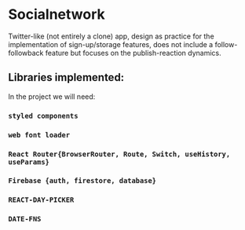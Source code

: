 # Socialnetwork

Twitter-like (not entirely a clone) app, design as practice for the implementation of sign-up/storage features, does not include a follow-followback feature but focuses on the publish-reaction dynamics.

## Libraries implemented:

In the project we will need:

### `styled components`

### `web font loader`
### `React Router{BrowserRouter, Route, Switch, useHistory, useParams}`
### `Firebase {auth, firestore, database}`
### `REACT-DAY-PICKER`
### `DATE-FNS`
